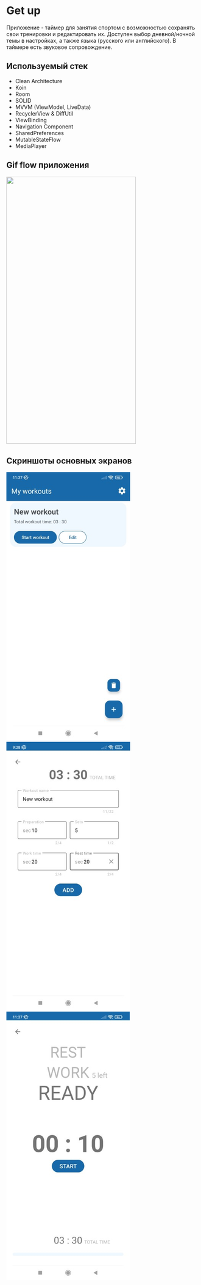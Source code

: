# Get up
Приложение - таймер для занятия спортом с возможностью сохранять свои тренировки и редактировать их.
Доступен выбор дневной/ночной темы в настройках, а также языка (русского или английского).
В таймере есть звуковое сопровождение.

## Используемый стек

+ Clean Architecture
+ Koin
+ Room
+ SOLID
+ MVVM (ViewModel, LiveData)  
+ RecyclerView & DiffUtil  
+ ViewBinding  
+ Navigation Component  
+ SharedPreferences
+ MutableStateFlow
+ MediaPlayer

## Gif flow приложения

<img src="https://github.com/alexxk2/Get_up/blob/exp/app/src/main/res/drawable-xhdpi/flow.gif" width="340" height="699" />  <br>
  
## Скриншоты основных экранов

![Main screen](https://github.com/alexxk2/Get_up/blob/exp/app/src/main/res/raw/example2.jpg)
![Editing screen](https://github.com/alexxk2/Get_up/blob/exp/app/src/main/res/raw/example1.jpg)
![Timer screen](https://github.com/alexxk2/Get_up/blob/exp/app/src/main/res/raw/example3.jpg)

